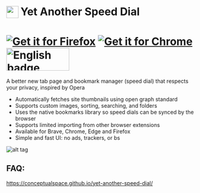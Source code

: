 <h1>
<sub>
<img src="https://raw.githubusercontent.com/conceptualspace/yet-another-speed-dial/master/src/icons/icon32.png" height="32" width="32">
</sub>
Yet Another Speed Dial
</h1>

<h1>
<a href='https://addons.mozilla.org/firefox/addon/yet-another-speed-dial/'><img alt='Get it for Firefox' src='https://github.com/conceptualspace/yet-another-speed-dial/raw/master/assets/badges/ff-badge.png'/></a> <a href='https://chrome.google.com/webstore/detail/yet-another-speed-dial/imohnlganmafcmidafklgkgfgaagiohn'><img alt='Get it for Chrome' src='https://github.com/conceptualspace/yet-another-speed-dial/raw/master/assets/badges/chrome-badge.png'/></a> <a href='https://microsoftedge.microsoft.com/addons/detail/kachajgmekhiajhbbfpfhbmonmpnpiee'><img src='https://github.com/conceptualspace/yet-another-speed-dial/raw/master/assets/badges/microsoft-badge.png' alt='English badge' style='width: 166px; height: 60px;'/></a>
</h1>

A better new tab page and bookmark manager (speed dial) that respects your privacy, inspired by Opera

- Automatically fetches site thumbnails using open graph standard
- Supports custom images, sorting, searching, and folders
- Uses the native bookmarks library so speed dials can be synced by the browser
- Supports limited importing from other browser extensions
- Available for Brave, Chrome, Edge and Firefox
- Simple and fast UI: no ads, trackers, or bs

![alt tag](https://github.com/conceptualspace/yet-another-speed-dial/raw/master/assets/screenshot.png)

## FAQ:

https://conceptualspace.github.io/yet-another-speed-dial/
